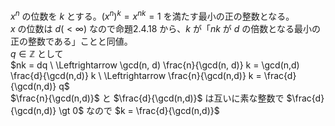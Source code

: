 $x^n$ の位数を $k$ とする。$(x^n)^k = x ^{nk} = 1$ を満たす最小の正の整数となる。<br>
$x$ の位数は $d (< \infty)$ なので命題2.4.18 から、$k$ が「$nk$ が $d$ の倍数となる最小の正の整数である」ことと同値。<br>
$q \in \mathbb{Z}$ として<br>
$nk = dq \ \Leftrightarrow \gcd(n, d) \frac{n}{\gcd(n, d)} k = \gcd(n,d) \frac{d}{\gcd(n,d)} k \ \Leftrightarrow \frac{n}{\gcd(n,d)} k = \frac{d}{\gcd(n,d)} q$ <br>
$\frac{n}{\gcd(n,d)}$ と $\frac{d}{\gcd(n,d)}$ は互いに素な整数で $\frac{d}{\gcd(n,d)} \gt 0$ なので $k = \frac{d}{\gcd(n,d)}$